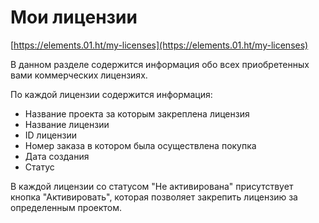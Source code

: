 # Мои лицензии

[https://elements.01.ht/my-licenses](https://elements.01.ht/my-licenses)

В данном разделе содержится информация обо всех приобретенных вами коммерческих лицензиях.

По каждой лицензии содержится информация:

* Название проекта за которым закреплена лицензия
* Название лицензии
* ID лицензии
* Номер заказа в котором была осуществлена покупка
* Дата создания
* Статус

В каждой лицензии со статусом "Не активирована" присутствует кнопка "Активировать", которая позволяет закрепить лицензию за определенным проектом.